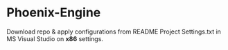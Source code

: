 # Phoenix-Engine

Download repo & apply configurations from README Project Settings.txt in MS Visual Studio on __x86__ settings.
